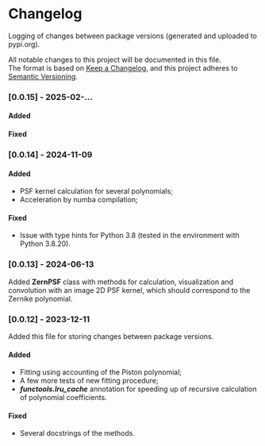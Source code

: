 # Changelog
Logging of changes between package versions (generated and uploaded to pypi.org).

All notable changes to this project will be documented in this file.    
The format is based on [Keep a Changelog](https://keepachangelog.com/en/1.0.0/),
and this project adheres to [Semantic Versioning](https://semver.org/spec/v2.0.0.html).   

### [0.0.15] - 2025-02-...

#### Added

#### Fixed


### [0.0.14] - 2024-11-09

#### Added
- PSF kernel calculation for several polynomials;
- Acceleration by numba compilation;

#### Fixed
- Issue with type hints for Python 3.8 (tested in the environment with Python 3.8.20).


### [0.0.13] - 2024-06-13
Added **ZernPSF** class with methods for calculation, visualization and convolution with an image 2D PSF kernel, which
should correspond to the Zernike polynomial.


### [0.0.12] - 2023-12-11
Added this file for storing changes between package versions.
 
#### Added
- Fitting using accounting of the Piston polynomial;
- A few more tests of new fitting procedure;
- ***functools.lru_cache*** annotation for speeding up of recursive calculation of polynomial coefficients.

#### Fixed
- Several docstrings of the methods.
